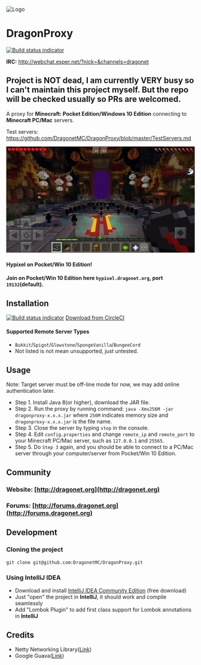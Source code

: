 ![Logo](http://dragonet.org/assets/img/Dragonet.png)

# DragonProxy
[![Build status indicator](https://circleci.com/gh/DragonetMC/DragonProxy/tree/master.svg?style=badge)](https://circleci.com/gh/DragonetMC/DragonProxy/tree/master)  

**IRC:** http://webchat.esper.net/?nick=&channels=dragonet

## Project is NOT dead, I am currently VERY busy so I can't maintain this project myself. But the repo will be checked usually so PRs are welcomed. 

A proxy for **Minecraft: Pocket Edition/Windows 10 Edition** connecting to **Minecraft PC/Mac** servers.


Test servers: https://github.com/DragonetMC/DragonProxy/blob/master/TestServers.md

![Screenshot](https://raw.githubusercontent.com/DragonetMC/DragonProxy/master/screenshots/Hypixel.png)
#### Hypixel on Pocket/Win 10 Edition! 
#### Join on Pocket/Win 10 Edition here `hypixel.dragonet.org`, port `19132`(default). 

## Installation
[![Build status indicator](https://circleci.com/gh/DragonetMC/DragonProxy/tree/master.svg?style=badge)](https://circleci.com/gh/DragonetMC/DragonProxy/tree/master) [Download from CircleCI](https://circleci.com/gh/DragonetMC/DragonProxy/tree/master)

#### Supported Remote Server Types
- `Bukkit`/`Spigot`/`Glowstone`/`SpongeVanilla`/`BungeeCord`
- Not listed is not mean unsupported, just untested.

## Usage
Note: Target server must be off-line mode for now, we may add online authentication later. 
* Step 1. Install Java 8(or higher), download the JAR file. 
* Step 2. Run the proxy by running command: `java -Xmx256M -jar dragonproxy-x.x.x.jar` where `256M` indicates memory size and `dragonproxy-x.x.x.jar` is the file name. 
* Step 3. Close the server by typing `stop` in the console. 
* Step 4. Edit `config.properties` and change `remote_ip` and `remote_port` to your Minecraft PC/Mac server, such as `127.0.0.1` and `25565`. 
* Step 5. Do `Step 3` again, and you should be able to connect to a PC/Mac server through your computer/server from Pocket/Win 10 Edition. 

## Community

### Website: [http://dragonet.org](http://dragonet.org)
### Forums: [http://forums.dragonet.org](http://forums.dragonet.org)

## Development

### Cloning the project

```
git clone git@github.com:DragonetMC/DragonProxy.git
```

### Using IntelliJ IDEA

* Download and install [IntelliJ IDEA Community Edition](https://www.jetbrains.com/idea/#chooseYourEdition) (free download)
* Just "open" the project in **IntelliJ**, it should work and compile seamlessly
* Add "Lombok Plugin" to add first class support for Lombok annotations in **IntelliJ**

## Credits
* Netty Networking Library([Link](http://netty.io))
* Google Guava([Link](http://code.google.com/p/guava-libraries/))
